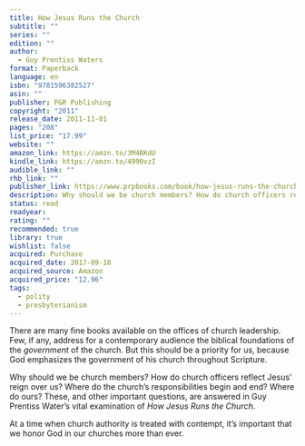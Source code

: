 ```yaml
---
title: How Jesus Runs the Church
subtitle: ""
series: ""
edition: ""
author:
  - Guy Prentiss Waters
format: Paperback
language: en
isbn: "9781596382527"
asin: ""
publisher: P&R Publishing
copyright: "2011"
release_date: 2011-11-01
pages: "208"
list_price: "17.99"
website: ""
amazon_link: https://amzn.to/3M4BKdU
kindle_link: https://amzn.to/4990vzI
audible_link: ""
rhb_link: ""
publisher_link: https://www.prpbooks.com/book/how-jesus-runs-the-church
description: Why should we be church members? How do church officers reflect Jesus’ reign over us? Where do the church’s responsibilities begin and end? Where do ours? These, and other important questions, are answered in Guy Prentiss Water’s vital examination of How Jesus Runs the Church.
status: read
readyear: 
rating: ""
recommended: true
library: true
wishlist: false
acquired: Purchase
acquired_date: 2017-09-18
acquired_source: Amazon
acquired_price: "12.96"
tags:
  - polity
  - presbyterianism
---
```

There are many fine books available on the offices of church leadership. Few, if any, address for a contemporary audience the biblical foundations of the _government_ of the church. But this should be a priority for us, because God emphasizes the government of his church throughout Scripture.

Why should we be church members? How do church officers reflect Jesus’ reign over us? Where do the church’s responsibilities begin and end? Where do ours? These, and other important questions, are answered in Guy Prentiss Water’s vital examination of _How Jesus Runs the Church_.

At a time when church authority is treated with contempt, it’s important that we honor God in our churches more than ever.